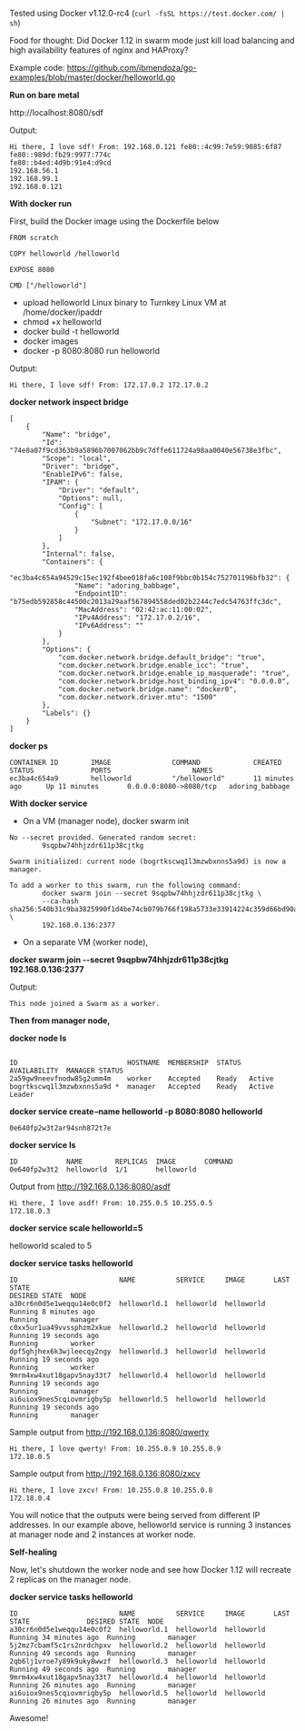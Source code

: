 Tested using Docker v1.12.0-rc4 (```curl -fsSL https://test.docker.com/ | sh```)

Food for thought: Did Docker 1.12 in swarm mode just kill load balancing and high availability features of nginx and HAProxy?

Example code: https://github.com/ibmendoza/go-examples/blob/master/docker/helloworld.go

**Run on bare metal**

http://localhost:8080/sdf

Output:

```
Hi there, I love sdf! From: 192.168.0.121 fe80::4c99:7e59:9085:6f87 
fe80::989d:fb29:9977:774c 
fe80::b4ed:4d9b:91e4:d9cd 
192.168.56.1 
192.168.99.1 
192.168.0.121 
```

**With docker run**

First, build the Docker image using the Dockerfile below

```
FROM scratch

COPY helloworld /helloworld

EXPOSE 8080

CMD ["/helloworld"]
```

- upload helloworld Linux binary to Turnkey Linux VM at /home/docker/ipaddr
- chmod +x helloworld
- docker build -t helloworld
- docker images
- docker -p 8080:8080 run helloworld

Output:

```
Hi there, I love sdf! From: 172.17.0.2 172.17.0.2 
```

**docker network inspect bridge**

```
[
    {
        "Name": "bridge",
        "Id": "74e8a07f9cd363b9a5896b7007062bb9c7dffe611724a98aa0040e56738e3fbc",
        "Scope": "local",
        "Driver": "bridge",
        "EnableIPv6": false,
        "IPAM": {
            "Driver": "default",
            "Options": null,
            "Config": [
                {
                    "Subnet": "172.17.0.0/16"
                }
            ]
        },
        "Internal": false,
        "Containers": {
            "ec3ba4c654a94529c15ec192f4bee018fa6c108f9bbc0b154c752701196bfb32": {
                "Name": "adoring_babbage",
                "EndpointID": "b75edb592858c44500c2013a29aaf567894558ded02b2244c7edc54763ffc3dc",
                "MacAddress": "02:42:ac:11:00:02",
                "IPv4Address": "172.17.0.2/16",
                "IPv6Address": ""
            }
        },
        "Options": {
            "com.docker.network.bridge.default_bridge": "true",
            "com.docker.network.bridge.enable_icc": "true",
            "com.docker.network.bridge.enable_ip_masquerade": "true",
            "com.docker.network.bridge.host_binding_ipv4": "0.0.0.0",
            "com.docker.network.bridge.name": "docker0",
            "com.docker.network.driver.mtu": "1500"
        },
        "Labels": {}
    }
]
```

**docker ps**

```
CONTAINER ID        IMAGE               COMMAND             CREATED             STATUS              PORTS                    NAMES
ec3ba4c654a9        helloworld          "/helloworld"       11 minutes ago      Up 11 minutes       0.0.0.0:8080->8080/tcp   adoring_babbage
```

**With docker service**

- On a VM (manager node), docker swarm init

```
No --secret provided. Generated random secret:
        9sqpbw74hhjzdr611p38cjtkg

Swarm initialized: current node (bogrtkscwq1l3mzwbxnns5a9d) is now a manager.

To add a worker to this swarm, run the following command:
        docker swarm join --secret 9sqpbw74hhjzdr611p38cjtkg \
        --ca-hash sha256:540b31c9ba3825990f1d4be74cb079b766f198a5733e33914224c359d66bd90a \
        192.168.0.136:2377
```

- On a separate VM (worker node), 

**docker swarm join --secret 9sqpbw74hhjzdr611p38cjtkg 192.168.0.136:2377**

Output:

```
This node joined a Swarm as a worker.
```

**Then from manager node,**

**docker node ls**

```

ID                           HOSTNAME  MEMBERSHIP  STATUS  AVAILABILITY  MANAGER STATUS
2a59gw9neevfnodw85g2umm4m    worker    Accepted    Ready   Active
bogrtkscwq1l3mzwbxnns5a9d *  manager   Accepted    Ready   Active        Leader
```

**docker service create –name helloworld -p 8080:8080 helloworld**

```
0e640fp2w3t2ar94snh872t7e
```

**docker service ls**

```
ID            NAME        REPLICAS  IMAGE       COMMAND
0e640fp2w3t2  helloworld  1/1       helloworld
```

Output from http://192.168.0.136:8080/asdf

```
Hi there, I love asdf! From: 10.255.0.5 10.255.0.5 
172.18.0.3 
```

**docker service scale helloworld=5**

helloworld scaled to 5

**docker service tasks helloworld**

```
ID                         NAME          SERVICE     IMAGE       LAST STATE                                                                                                                           DESIRED STATE  NODE
a30cr6n0d5e1weqqu14e0c0f2  helloworld.1  helloworld  helloworld  Running 8 minutes ago                                                                                                                Running        manager
c0xx5ur1ua49vvssphzm2xkue  helloworld.2  helloworld  helloworld  Running 19 seconds ago                                                                                                               Running        worker
dpf5ghjhex6k3wjleecqy2ngy  helloworld.3  helloworld  helloworld  Running 19 seconds ago                                                                                                               Running        worker
9mrm4xw4xut18gapv5nay33t7  helloworld.4  helloworld  helloworld  Running 19 seconds ago                                                                                                               Running        manager
ai6uiox9nes5cqiovmrigby5p  helloworld.5  helloworld  helloworld  Running 19 seconds ago                                                                                                               Running        manager
```

Sample output from http://192.168.0.136:8080/qwerty

```
Hi there, I love qwerty! From: 10.255.0.9 10.255.0.9 
172.18.0.5
```

Sample output from http://192.168.0.136:8080/zxcv

```
Hi there, I love zxcv! From: 10.255.0.8 10.255.0.8 
172.18.0.4
```

You will notice that the outputs were being served from different IP addresses. In our example above, helloworld service is running 3 instances at manager node and 2 instances at worker node.

**Self-healing**

Now, let's shutdown the worker node and see how Docker 1.12 will recreate 2 replicas on the manager node.

**docker service tasks helloworld**

```
ID                         NAME          SERVICE     IMAGE       LAST STATE              DESIRED STATE  NODE
a30cr6n0d5e1weqqu14e0c0f2  helloworld.1  helloworld  helloworld  Running 34 minutes ago  Running        manager
5j2mz7cbamf5c1rs2nrdchpxv  helloworld.2  helloworld  helloworld  Running 49 seconds ago  Running        manager
2qb6lj1vroe7y89k9uky8wwzf  helloworld.3  helloworld  helloworld  Running 49 seconds ago  Running        manager
9mrm4xw4xut18gapv5nay33t7  helloworld.4  helloworld  helloworld  Running 26 minutes ago  Running        manager
ai6uiox9nes5cqiovmrigby5p  helloworld.5  helloworld  helloworld  Running 26 minutes ago  Running        manager
```

Awesome!
